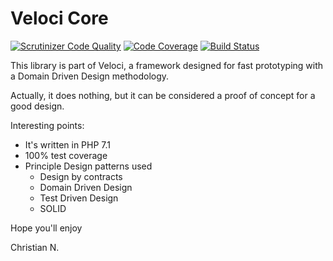 # Veloci Core

[![Scrutinizer Code Quality](https://scrutinizer-ci.com/g/RaptorLab/veloci-core/badges/quality-score.png?b=master)](https://scrutinizer-ci.com/g/RaptorLab/veloci-core/?branch=master)
[![Code Coverage](https://scrutinizer-ci.com/g/RaptorLab/veloci-core/badges/coverage.png?b=master)](https://scrutinizer-ci.com/g/RaptorLab/veloci-core/?branch=master)
[![Build Status](https://scrutinizer-ci.com/g/RaptorLab/veloci-core/badges/build.png?b=master)](https://scrutinizer-ci.com/g/RaptorLab/veloci-core/build-status/master)

This library is part of Veloci, a framework designed for fast prototyping with a Domain Driven Design methodology.

Actually, it does nothing, but it can be considered a proof of concept for a good design.

Interesting points:
 * It's written in PHP 7.1
 * 100% test coverage
 * Principle Design patterns used
    * Design by contracts
    * Domain Driven Design
    * Test Driven Design
    * SOLID
 
Hope you'll enjoy

Christian N.
